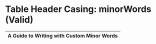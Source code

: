 # Table Header Casing: minorWords (Valid)

| A Guide to Writing with Custom Minor Words |
| ------------------------------------------ |
